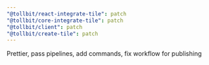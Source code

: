 ```yaml
---
"@tollbit/react-integrate-tile": patch
"@tollbit/core-integrate-tile": patch
"@tollbit/client": patch
"@tollbit/create-tile": patch
---
```


Prettier, pass pipelines, add commands, fix workflow for publishing
